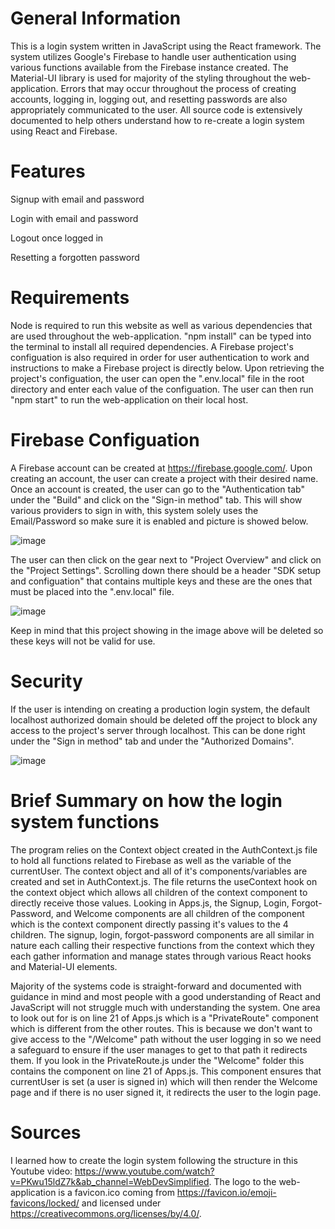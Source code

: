# General Information

This is a login system written in JavaScript using the React framework. The system utilizes Google's Firebase to handle user authentication using various functions available from the Firebase instance created. The Material-UI library is used for majority of the styling throughout the web-application. Errors that may occur throughout the process of creating accounts, logging in, logging out, and resetting passwords are also appropriately communicated to the user. All source code is extensively documented to help others understand how to re-create a login system using React and Firebase.

# Features

Signup with email and password

Login with email and password

Logout once logged in

Resetting a forgotten password

# Requirements

Node is required to run this website as well as various dependencies that are used throughout the web-application. "npm install" can be typed into the terminal to install all required dependencies. A Firebase project's configuation is also required in order for user authentication to work and instructions to make a Firebase project is directly below. Upon retrieving the project's configuation, the user can open the ".env.local" file in the root directory and enter each value of the configuation. The user can then run "npm start" to run the web-application on their local host.

# Firebase Configuation

A Firebase account can be created at https://firebase.google.com/. Upon creating an account, the user can create a project with their desired name. Once an account is created, the user can go to the "Authentication tab" under the "Build" and click on the "Sign-in method" tab. This will show various providers to sign in with, this system solely uses the Email/Password so make sure it is enabled and picture is showed below. 

![image](https://user-images.githubusercontent.com/82501158/122659002-162c1800-d141-11eb-9999-89c973346b5b.png)

The user can then click on the gear next to "Project Overview" and click on the "Project Settings". Scrolling down there should be a header "SDK setup and configuation" that contains multiple keys and these are the ones that must be placed into the ".env.local" file. 

![image](https://user-images.githubusercontent.com/82501158/122659030-60ad9480-d141-11eb-97b1-52cdfab478c0.png)

Keep in mind that this project showing in the image above will be deleted so these keys will not be valid for use.

# Security

If the user is intending on creating a production login system, the default localhost authorized domain should be deleted off the project to block any access to the project's server through localhost. This can be done right under the "Sign in method" tab and under the "Authorized Domains".

![image](https://user-images.githubusercontent.com/82501158/122659114-3dcfb000-d142-11eb-8822-a0baedd47e1f.png)

# Brief Summary on how the login system functions

The program relies on the Context object created in the AuthContext.js file to hold all functions related to Firebase as well as the variable of the currentUser. The context object and all of it's components/variables are created and set in AuthContext.js. The file returns the useContext hook on the context object which allows all children of the context component to directly receive those values. Looking in Apps.js, the Signup, Login, Forgot-Password, and Welcome components are all children of the <AuthProvider> component which is the context component directly passing it's values to the 4 children. The signup, login, forgot-password components are all similar in nature each calling their respective functions from the context which they each gather information and manage states through various React hooks and Material-UI elements. 
  
Majority of the systems code is straight-forward and documented with guidance in mind and most people with a good understanding of React and JavaScript will not struggle much with understanding the system. One area to look out for is on line 21 of Apps.js which is a "PrivateRoute" component which is different from the other routes. This is because we don't want to give access to the "/Welcome" path without the user logging in so we need a safeguard to ensure if the user manages to get to that path it redirects them. If you look in the PrivateRoute.js under the "Welcome" folder this contains the component on line 21 of Apps.js. This component ensures that currentUser is set (a user is signed in) which will then render the Welcome page and if there is no user signed it, it redirects the user to the login page.
  
# Sources
  
 I learned how to create the login system following the structure in this Youtube video: https://www.youtube.com/watch?v=PKwu15ldZ7k&ab_channel=WebDevSimplified.
 The logo to the web-application is a favicon.ico coming from https://favicon.io/emoji-favicons/locked/ and licensed under https://creativecommons.org/licenses/by/4.0/.
